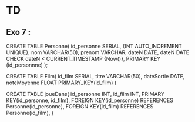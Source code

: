 # TD

## Exo 7 :  

CREATE TABLE Personne(
    id_personne SERIAL, {INT AUTO_INCREMENT UNIQUE},
    nom VARCHAR(50),
    prenom VARCHAR,
    dateN DATE,
    dateN DATE CHECK dateN < CURRENT_TIMESTAMP {Now()},
    PRIMARY KEY (id_personnne)
);

CREATE TABLE Film(
    id_film SERIAL,
    titre VARCHAR(50),
    dateSortie DATE,
    noteMoyenne FLOAT
    PRIMARY_KEY(id_film)
)

CREATE TABLE joueDans(
    id_personne INT,
    id_film INT,
    PRIMARY KEY(id_personne, id_film),
    FOREIGN KEY(id_personne) REFERENCES Personne(id_personne),
    FOREIGN KEY(id_film) REFERENCES Personne(id_film),
)
